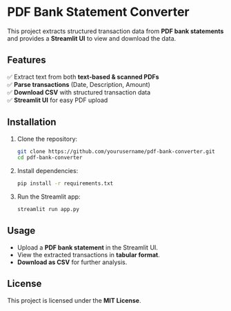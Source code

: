 # PDF Bank Statement Converter

This project extracts structured transaction data from **PDF bank statements** and provides a **Streamlit UI** to view and download the data.

## Features
✅ Extract text from both **text-based & scanned PDFs**  
✅ **Parse transactions** (Date, Description, Amount)  
✅ **Download CSV** with structured transaction data  
✅ **Streamlit UI** for easy PDF upload  

## Installation
1. Clone the repository:
   ```bash
   git clone https://github.com/yourusername/pdf-bank-converter.git
   cd pdf-bank-converter
   ```

2. Install dependencies:
   ```bash
   pip install -r requirements.txt
   ```

3. Run the Streamlit app:
   ```bash
   streamlit run app.py
   ```

## Usage
- Upload a **PDF bank statement** in the Streamlit UI.
- View the extracted transactions in **tabular format**.
- **Download as CSV** for further analysis.

## License
This project is licensed under the **MIT License**.
